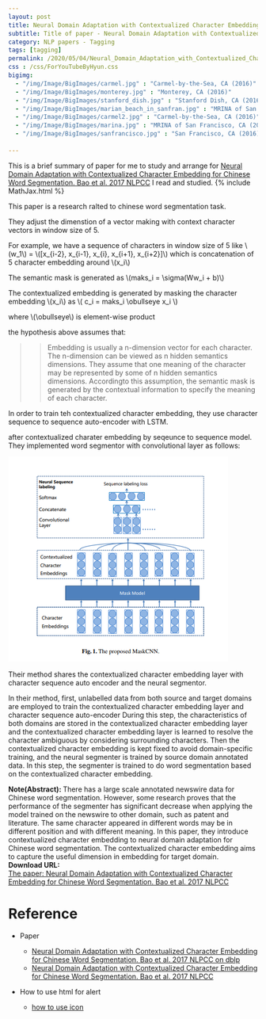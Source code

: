 ```yaml
---
layout: post
title: Neural Domain Adaptation with Contextualized Character Embedding for Chinese Word Segmentation
subtitle: Title of paper - Neural Domain Adaptation with Contextualized Character Embedding for Chinese Word Segmentation
category: NLP papers - Tagging
tags: [tagging]
permalink: /2020/05/04/Neural_Domain_Adaptation_with_Contextualized_Character_Embedding_for_Chinese_Word_Segmentation/
css : /css/ForYouTubeByHyun.css
bigimg: 
  - "/img/Image/BigImages/carmel.jpg" : "Carmel-by-the-Sea, CA (2016)"
  - "/img/Image/BigImages/monterey.jpg" : "Monterey, CA (2016)"
  - "/img/Image/BigImages/stanford_dish.jpg" : "Stanford Dish, CA (2016)"
  - "/img/Image/BigImages/marian_beach_in_sanfran.jpg" : "MRINA of San Francisco, CA (2016)"
  - "/img/Image/BigImages/carmel2.jpg" : "Carmel-by-the-Sea, CA (2016)"
  - "/img/Image/BigImages/marina.jpg" : "MRINA of San Francisco, CA (2016)"
  - "/img/Image/BigImages/sanfrancisco.jpg" : "San Francisco, CA (2016)"
  
---
```


This is a brief summary of paper for me to study and arrange for [Neural Domain Adaptation with Contextualized Character Embedding for Chinese Word Segmentation. Bao et al. 2017 NLPCC](https://dblp.uni-trier.de/rec/html/conf/nlpcc/Bao0GX17) I read and studied. 
{% include MathJax.html %}

This paper is a research ralted to chinese word segmentation task. 

They adjust the dimenstion of a vector making with context character vectors in window size of 5. 

For example, we have a sequence of characters in window size of 5 like \\(w_1\\) =  \\([x_{i-2}, x_{i-1}, x_{i}, x_{i+1}, x_{i+2}]\\) which is concatenation of 5 character embedding around 
\\(x_i\\)

The semantic mask is generated as \\(maks_i = \sigma(Ww_i + b)\\)

The contextualized embedding is generated by masking the character embedding \\(x_i\\) as \\( c_i = maks_i \obullseye x_i \\)

where \\(\obullseye\\) is element-wise product

the hypothesis above assumes that:

>> Embedding is usually a n-dimension vector for each character. The n-dimension can be viewed as n hidden semantics dimensions. They assume that one meaning of the character may be represented by some of n hidden semantics dimensions. Accordingto this assumption, the semantic mask is generated by the contextual information to specify the meaning of each character.


In order to train teh contextualized character embedding, they use character sequence to sequence auto-encoder with LSTM.

after contextualized charater embedding by seqeunce to sequence model. They implemented word segmentor with convolutional layer as follows:

![Bao et al. 2017 NLPCC](/img/Image/NaturalLanguageProcessing/NLPLabs/Paper_Investigation/Tagging/2020-05-04-Neural_Domain_Adaptation_with_Contextualized_Character_Embedding_for_Chinese_Word_Segmentation/convolution_layer_with_mask.PNG)

Their method shares the contextualized character embedding layer with character sequence auto encoder and the neural segmentor.

In their method, first, unlabelled data from both source and target domains are employed to train the contextualized character embedding layer and character sequence auto-encoder  During this step, the characteristics of both domains are stored in the contextualized character embedding layer and the contextualized character embedding layer is learned to resolve the character ambiguous by considering surrounding characters. Then the contextualized character embedding is kept fixed to avoid domain-specific training, and the neural segmenter is trained by source domain annotated data. In this step, the segmenter is trained to do word segmentation based on the contextualized character embedding.

<div class="alert alert-info" role="alert"><i class="fa fa-info-circle"></i> <b>Note(Abstract): </b>
There has a large scale annotated newswire data for Chinese word segmentation. However, some research proves that the performance of the segmenter has significant decrease when applying the model trained on the newswire to other domain, such as patent and literature. The same character appeared in different words may be in different position and with different meaning. In this paper, they introduce contextualized character embedding to neural domain adaptation for Chinese word segmentation. The contextualized character embedding aims to capture the useful dimension in embedding for target domain.
</div>
    
<div class="alert alert-success" role="alert"><i class="fa fa-paperclip fa-lg"></i> <b>Download URL: </b><br>
  <a href="https://dblp.uni-trier.de/rec/html/conf/nlpcc/Bao0GX17">The paper: Neural Domain Adaptation with Contextualized Character Embedding for Chinese Word Segmentation. Bao et al. 2017 NLPCC</a>
</div>

# Reference 

- Paper 
  - [Neural Domain Adaptation with Contextualized Character Embedding for Chinese Word Segmentation. Bao et al. 2017 NLPCC on dblp](https://dblp.uni-trier.de/rec/html/conf/nlpcc/Bao0GX17)
  - [Neural Domain Adaptation with Contextualized Character Embedding for Chinese Word Segmentation. Bao et al. 2017 NLPCC](http://tcci.ccf.org.cn/conference/2017/papers/1111.pdf)
  
- How to use html for alert
  - [how to use icon](http://idratherbewriting.com/documentation-theme-jekyll/mydoc_icons.html)
    




























